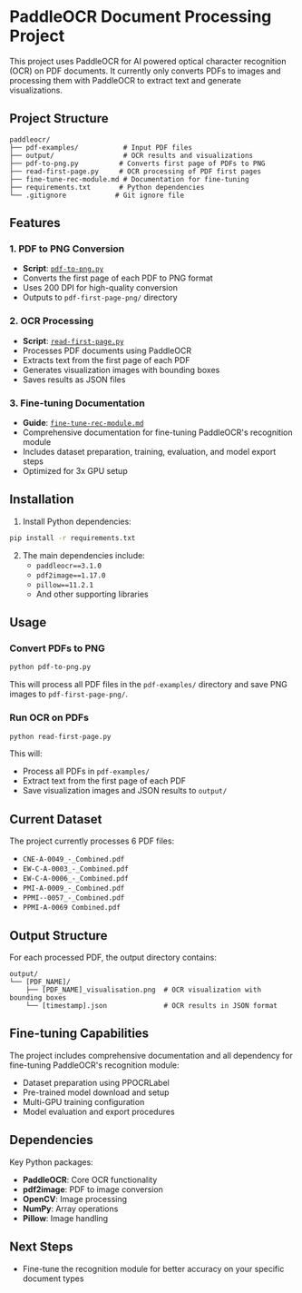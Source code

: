 # PaddleOCR Document Processing Project

This project uses PaddleOCR for AI powered optical character recognition (OCR) on PDF documents. It currently only converts PDFs to images and processing them with PaddleOCR to extract text and generate visualizations.

## Project Structure

```
paddleocr/
├── pdf-examples/           # Input PDF files
├── output/                 # OCR results and visualizations
├── pdf-to-png.py          # Converts first page of PDFs to PNG
├── read-first-page.py     # OCR processing of PDF first pages
├── fine-tune-rec-module.md # Documentation for fine-tuning
├── requirements.txt       # Python dependencies
└── .gitignore            # Git ignore file
```

## Features

### 1. PDF to PNG Conversion
- **Script**: [`pdf-to-png.py`](pdf-to-png.py)
- Converts the first page of each PDF to PNG format
- Uses 200 DPI for high-quality conversion
- Outputs to `pdf-first-page-png/` directory

### 2. OCR Processing
- **Script**: [`read-first-page.py`](read-first-page.py)
- Processes PDF documents using PaddleOCR
- Extracts text from the first page of each PDF
- Generates visualization images with bounding boxes
- Saves results as JSON files

### 3. Fine-tuning Documentation
- **Guide**: [`fine-tune-rec-module.md`](fine-tune-rec-module.md)
- Comprehensive documentation for fine-tuning PaddleOCR's recognition module
- Includes dataset preparation, training, evaluation, and model export steps
- Optimized for 3x GPU setup

## Installation

1. Install Python dependencies:
```bash
pip install -r requirements.txt
```

2. The main dependencies include:
   - `paddleocr==3.1.0`
   - `pdf2image==1.17.0`
   - `pillow==11.2.1`
   - And other supporting libraries

## Usage

### Convert PDFs to PNG
```bash
python pdf-to-png.py
```
This will process all PDF files in the `pdf-examples/` directory and save PNG images to `pdf-first-page-png/`.

### Run OCR on PDFs
```bash
python read-first-page.py
```
This will:
- Process all PDFs in `pdf-examples/`
- Extract text from the first page of each PDF
- Save visualization images and JSON results to `output/`

## Current Dataset

The project currently processes 6 PDF files:
- `CNE-A-0049_-_Combined.pdf`
- `EW-C-A-0003_-_Combined.pdf`
- `EW-C-A-0006_-_Combined.pdf`
- `PMI-A-0009_-_Combined.pdf`
- `PPMI--0057_-_Combined.pdf`
- `PPMI-A-0069 Combined.pdf`

## Output Structure

For each processed PDF, the output directory contains:
```
output/
└── [PDF_NAME]/
    ├── [PDF_NAME]_visualisation.png  # OCR visualization with bounding boxes
    └── [timestamp].json              # OCR results in JSON format
```

## Fine-tuning Capabilities

The project includes comprehensive documentation and all dependency for fine-tuning PaddleOCR's recognition module:
- Dataset preparation using PPOCRLabel
- Pre-trained model download and setup
- Multi-GPU training configuration
- Model evaluation and export procedures

## Dependencies

Key Python packages:
- **PaddleOCR**: Core OCR functionality
- **pdf2image**: PDF to image conversion
- **OpenCV**: Image processing
- **NumPy**: Array operations
- **Pillow**: Image handling

## Next Steps

- Fine-tune the recognition module for better accuracy on your specific document types